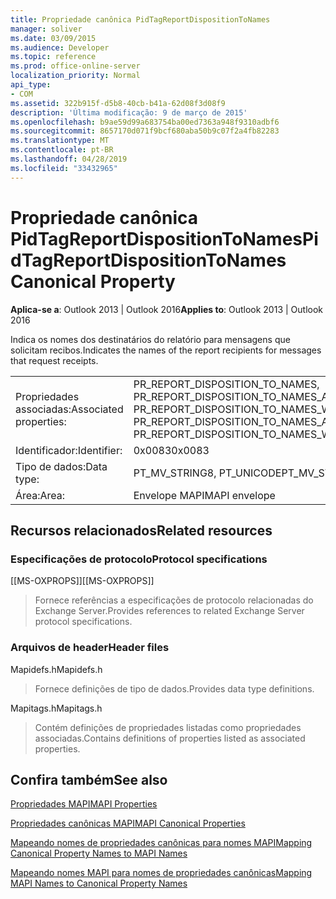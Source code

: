 ```yaml
---
title: Propriedade canônica PidTagReportDispositionToNames
manager: soliver
ms.date: 03/09/2015
ms.audience: Developer
ms.topic: reference
ms.prod: office-online-server
localization_priority: Normal
api_type:
- COM
ms.assetid: 322b915f-d5b8-40cb-b41a-62d08f3d08f9
description: 'Última modificação: 9 de março de 2015'
ms.openlocfilehash: b9ae59d99a683754ba00ed7363a948f9310adbf6
ms.sourcegitcommit: 8657170d071f9bcf680aba50b9c07f2a4fb82283
ms.translationtype: MT
ms.contentlocale: pt-BR
ms.lasthandoff: 04/28/2019
ms.locfileid: "33432965"
---
```

# <a name="pidtagreportdispositiontonames-canonical-property"></a><span data-ttu-id="0fd0d-103">Propriedade canônica PidTagReportDispositionToNames</span><span class="sxs-lookup"><span data-stu-id="0fd0d-103">PidTagReportDispositionToNames Canonical Property</span></span>

  
  
<span data-ttu-id="0fd0d-104">**Aplica-se a**: Outlook 2013 | Outlook 2016</span><span class="sxs-lookup"><span data-stu-id="0fd0d-104">**Applies to**: Outlook 2013 | Outlook 2016</span></span> 
  
<span data-ttu-id="0fd0d-105">Indica os nomes dos destinatários do relatório para mensagens que solicitam recibos.</span><span class="sxs-lookup"><span data-stu-id="0fd0d-105">Indicates the names of the report recipients for messages that request receipts.</span></span>
  
|||
|:-----|:-----|
|<span data-ttu-id="0fd0d-106">Propriedades associadas:</span><span class="sxs-lookup"><span data-stu-id="0fd0d-106">Associated properties:</span></span>  <br/> |<span data-ttu-id="0fd0d-107">PR_REPORT_DISPOSITION_TO_NAMES, PR_REPORT_DISPOSITION_TO_NAMES_A, PR_REPORT_DISPOSITION_TO_NAMES_W</span><span class="sxs-lookup"><span data-stu-id="0fd0d-107">PR_REPORT_DISPOSITION_TO_NAMES, PR_REPORT_DISPOSITION_TO_NAMES_A, PR_REPORT_DISPOSITION_TO_NAMES_W</span></span>  <br/> |
|<span data-ttu-id="0fd0d-108">Identificador:</span><span class="sxs-lookup"><span data-stu-id="0fd0d-108">Identifier:</span></span>  <br/> |<span data-ttu-id="0fd0d-109">0x0083</span><span class="sxs-lookup"><span data-stu-id="0fd0d-109">0x0083</span></span>  <br/> |
|<span data-ttu-id="0fd0d-110">Tipo de dados:</span><span class="sxs-lookup"><span data-stu-id="0fd0d-110">Data type:</span></span>  <br/> |<span data-ttu-id="0fd0d-111">PT_MV_STRING8, PT_UNICODE</span><span class="sxs-lookup"><span data-stu-id="0fd0d-111">PT_MV_STRING8, PT_UNICODE</span></span>  <br/> |
|<span data-ttu-id="0fd0d-112">Área:</span><span class="sxs-lookup"><span data-stu-id="0fd0d-112">Area:</span></span>  <br/> |<span data-ttu-id="0fd0d-113">Envelope MAPI</span><span class="sxs-lookup"><span data-stu-id="0fd0d-113">MAPI envelope</span></span>  <br/> |
   
## <a name="related-resources"></a><span data-ttu-id="0fd0d-114">Recursos relacionados</span><span class="sxs-lookup"><span data-stu-id="0fd0d-114">Related resources</span></span>

### <a name="protocol-specifications"></a><span data-ttu-id="0fd0d-115">Especificações de protocolo</span><span class="sxs-lookup"><span data-stu-id="0fd0d-115">Protocol specifications</span></span>

<span data-ttu-id="0fd0d-116">[[MS-OXPROPS]]</span><span class="sxs-lookup"><span data-stu-id="0fd0d-116">[[MS-OXPROPS]]</span></span> 
  
> <span data-ttu-id="0fd0d-117">Fornece referências a especificações de protocolo relacionadas do Exchange Server.</span><span class="sxs-lookup"><span data-stu-id="0fd0d-117">Provides references to related Exchange Server protocol specifications.</span></span>
    
### <a name="header-files"></a><span data-ttu-id="0fd0d-118">Arquivos de header</span><span class="sxs-lookup"><span data-stu-id="0fd0d-118">Header files</span></span>

<span data-ttu-id="0fd0d-119">Mapidefs.h</span><span class="sxs-lookup"><span data-stu-id="0fd0d-119">Mapidefs.h</span></span>
  
> <span data-ttu-id="0fd0d-120">Fornece definições de tipo de dados.</span><span class="sxs-lookup"><span data-stu-id="0fd0d-120">Provides data type definitions.</span></span>
    
<span data-ttu-id="0fd0d-121">Mapitags.h</span><span class="sxs-lookup"><span data-stu-id="0fd0d-121">Mapitags.h</span></span>
  
> <span data-ttu-id="0fd0d-122">Contém definições de propriedades listadas como propriedades associadas.</span><span class="sxs-lookup"><span data-stu-id="0fd0d-122">Contains definitions of properties listed as associated properties.</span></span>
    
## <a name="see-also"></a><span data-ttu-id="0fd0d-123">Confira também</span><span class="sxs-lookup"><span data-stu-id="0fd0d-123">See also</span></span>



[<span data-ttu-id="0fd0d-124">Propriedades MAPI</span><span class="sxs-lookup"><span data-stu-id="0fd0d-124">MAPI Properties</span></span>](mapi-properties.md)
  
[<span data-ttu-id="0fd0d-125">Propriedades canônicas MAPI</span><span class="sxs-lookup"><span data-stu-id="0fd0d-125">MAPI Canonical Properties</span></span>](mapi-canonical-properties.md)
  
[<span data-ttu-id="0fd0d-126">Mapeando nomes de propriedades canônicas para nomes MAPI</span><span class="sxs-lookup"><span data-stu-id="0fd0d-126">Mapping Canonical Property Names to MAPI Names</span></span>](mapping-canonical-property-names-to-mapi-names.md)
  
[<span data-ttu-id="0fd0d-127">Mapeando nomes MAPI para nomes de propriedades canônicas</span><span class="sxs-lookup"><span data-stu-id="0fd0d-127">Mapping MAPI Names to Canonical Property Names</span></span>](mapping-mapi-names-to-canonical-property-names.md)

